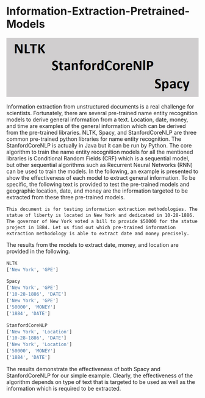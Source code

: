 # Information-Extraction-Pretrained-Models
![](https://github.com/seanaba/Information-Extraction-Pretrained-Models/blob/master/doc/pic/pic1.jpg)

Information extraction from unstructured documents is a real challenge for scientists. Fortunately, there are several pre-trained name entity recognition models to derive general information from a text. Location, date, money, and time are examples of the general information which can be derived from the pre-trained libraries. NLTK, Spacy, and StanfordCoreNLP are three common pre-trained python libraries for name entity recognition. The StanfordCoreNLP is actually in Java but it can be run by Python. 
The core algorithm to train the name entity recognition models for all the mentioned libraries is Conditional Random Fields (CRF) which is a sequential model, but other sequential algorithms such as Recurrent Neural Networks (RNN) can be used to train the models.
In the following, an example is presented to show the effectiveness of each model to extract general information. To be specific, the following text is provided to test the pre-trained models and geographic location, date, and money are the information targeted to be extracted from these three pre-trained models.
```text
This document is for testing information extraction methodologies. The statue of liberty is located in New York and dedicated in 10-28-1886. The governor of New York voted a bill to provide $50000 for the statue project in 1884. Let us find out which pre-trained information extraction methodology is able to extract date and money precisely.
```
The results from the models to extract date, money, and location are provided in the following.
```python
NLTK
['New York', 'GPE']
```
```python
Spacy
['New York', 'GPE']
['10-28-1886', 'DATE']
['New York', 'GPE']
['50000', 'MONEY']
['1884', 'DATE']
```
```python
StanfordCoreNLP
['New York', 'Location']
['10-28-1886', 'DATE']
['New York', 'Location']
['50000', 'MONEY']
['1884', 'DATE']
```
The results demonstrate the effectiveness of both Spacy and StanfordCoreNLP for our simple example. Clearly, the effectiveness of the algorithm depends on type of text that is targeted to be used as well as the information which is required to be extracted.
